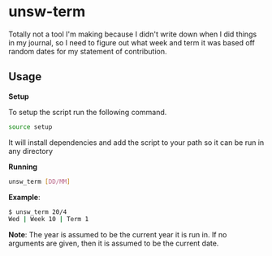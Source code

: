 # unsw-term

Totally not a tool I'm making because I didn't write down when I did things in my journal, so I need to figure out what week and term it was based off random dates for my statement of contribution.

## Usage

**Setup**

To setup the script run the following command.

```sh
source setup
```

It will install dependencies and add the script to your path so it can be run in any directory

**Running**

```sh
unsw_term [DD/MM]
```

**Example**:

```sh
$ unsw_term 20/4
Wed | Week 10 | Term 1
```

**Note**: The year is assumed to be the current year it is run in.
If no arguments are given, then it is assumed to be the current date.
